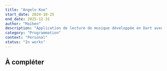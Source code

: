 ```yaml
---
title: "Angelo Koe"
start_date: 2024-10-25
end_date: 2025-12-31
author: "Maïken"
description: "Application de lecture de musique développée en Dart avec Flutter. Intègre un sysème de recherche de fichier, de gestion de playlist, et permet de télécharger et organiser les musiques."
category: "Programmation"
context: "Personal"
status: "In works"
---
```


## À compléter